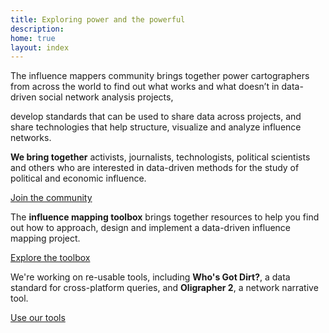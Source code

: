 ```yaml
---
title: Exploring power and the powerful
description: 
home: true
layout: index
---
```


<div class="row">
  <div class="col-md-6">
    <p>
      The influence mappers community brings together power cartographers from across the world to 
      find out what works and what doesn’t in data-driven social network analysis projects,
    </p>
  </div>
  <div class="col-md-6">
    <p>
      develop standards that can be used to share data across projects, and
      share technologies that help structure, visualize and analyze influence networks.
    </p>
  </div>
</div>

<div class="row">
  <div class="col-md-4">
    <div class="teaser-box">
      <p>
        <strong>We bring together</strong> activists, journalists, technologists, political
        scientists and others who are interested in data-driven methods for the study of
        political and economic influence.
      </p>
      <div class="action">
        <a href="/community/">
          Join the community
        </a>
      </div>
    </div>
  </div>
  <div class="col-md-4">
    <div class="teaser-box">
      <p>
        The <strong>influence mapping toolbox</strong> brings together resources to help you
        find out how to approach, design and implement a data-driven influence mapping 
        project.
      </p>
      <div class="action">
        <a href="/toolbox/">
          Explore the toolbox
        </a>
      </div>
    </div>
  </div>
  <div class="col-md-4">
    <div class="teaser-box">
      <p>
        We're working on re-usable tools, including <strong>Who's Got Dirt?</strong>, a data
        standard for cross-platform queries, and <strong>Oligrapher 2</strong>, a network narrative tool.
      </p>
      <div class="action">
        <a href="/work/">
          Use our tools
        </a>
      </div>
    </div>
  </div>
</div>

